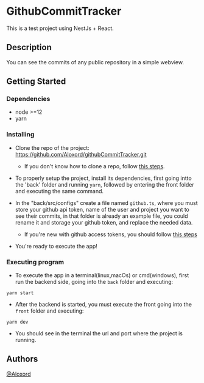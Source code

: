 # GithubCommitTracker

This is a test project using NestJs + React.

## Description

You can see the commits of any public repository in a simple webview.

## Getting Started

### Dependencies

* node >=12
* yarn

### Installing

* Clone the repo of the project: https://github.com/Aloxord/githubCommitTracker.git
    * If you don't know how to clone a repo, follow [this steps](https://docs.github.com/en/repositories/creating-and-managing-repositories/cloning-a-repository).

* To properly setup the project, install its dependencies, first going intto the 'back' folder and running `yarn`, followed by entering the front folder and executing the same command.

* In the "back/src/configs" create a file named `github.ts`, where you must store your github api token, name of the user and project you want to see their commits, in that folder is already an example file, you could rename it and storage your github token, and replace the needed data.
    * If you're new with github access tokens, you should follow [this steps](https://docs.github.com/en/authentication/keeping-your-account-and-data-secure/creating-a-personal-access-token)

* You're ready to execute the app!

### Executing program

* To execute the app in a terminal(linux,macOs) or cmd(windows), first run the backend side, going into the `back` folder and executing:
```
yarn start
```

* After the backend is started, you must execute the front going into the `front` folder and executing:
```
yarn dev
```

* You should see in the terminal the url and port where the project is running.

## Authors

[@Aloxord](https://twitter.com/aloxord)